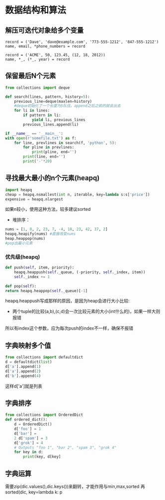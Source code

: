 # 数据结构和算法

## 解压可迭代对象给多个变量
```
record = ('Dave', 'dave@example.com', '773-555-1212', '847-555-1212')
name, email, *phone_numbers = record
```

```
record = ('ACME', 50, 123.45, (12, 18, 2012))
name, *_, (*_, year) = record
```

## 保留最后N个元素

```python
from collections import deque

def search(lines, pattern, history=5):
    previous_line=deque(maxlen=history)
    #deque初始化了一个长度为5队伍，append之后之前的就会出去
    for li in lines:
        if pattern in li:
            yield li, previous_lines
        previous_lines.append(li)

if __name__ == '__main__':
with open(r'somefile.txt') as f:
    for line, prevlines in search(f, 'python', 5):
        for pline in prevlines:
            print(pline, end='')
        print(line, end='')
        print('-'*20)

```


## 寻找最大最小的n个元素(heapq)

```python
import heapq
cheap = heapq.nsmallest(int n, iterable, key=lambda s:s['price'])
expensive = heapq.nlargest
```
如果n较小，使用这种方法，较多建议sorted

- 堆排序：

```python
nums = [1, 8, 2, 23, 7, -4, 18, 23, 42, 37, 2]
heapq.heapify(nums) #直接改变nums
heap.heappop(nums)
#pop出最小元素

```


### 优先级(heapq)
```Python
def push(self, item, priority):
    heapq.heappush(self._queue, (-priority, self._index, item))
    self._index += 1
    
def pop(self):
return heapq.heappop(self._queue)[-1]
```

heapq.heappush写成那样的原因，是因为heap会进行大小比较:
- 两个tuple的比较(a,b),(c,d)会一次比较元素的大小(int什么的)，如果一样大则报错

所以有index这个参数，应为每次push的index不一样，确保不报错

## 字典映射多个值
```python
from collections import defaultdict 
d = defaultdict(list) 
d['a'].append(1) 
d['a'].append(2) 
d['b'].append(4)
```
这样d['a']就是列表

## 字典排序

```python
from collections import OrderedDict 
def ordered_dict(): 
    d = OrderedDict() 
    d['foo'] = 1 
    d['bar'] = 
    2 d['spam'] = 3 
    d['grok'] = 4 
    # Outputs "foo 1", "bar 2", "spam 3", "grok 4" 
    for key in d: 
        print(key, d[key]
```

## 字典运算
需要zip(dic.values(),dic.keys())来翻转，才能作用与min,max,sorted
再sorted(dic, key=lambda k: p



